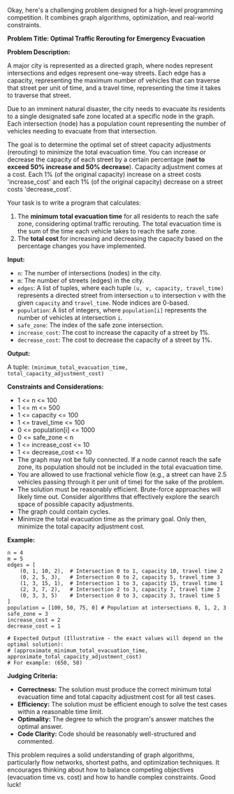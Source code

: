 Okay, here's a challenging problem designed for a high-level programming competition. It combines graph algorithms, optimization, and real-world constraints.

**Problem Title: Optimal Traffic Rerouting for Emergency Evacuation**

**Problem Description:**

A major city is represented as a directed graph, where nodes represent intersections and edges represent one-way streets. Each edge has a capacity, representing the maximum number of vehicles that can traverse that street per unit of time, and a travel time, representing the time it takes to traverse that street.

Due to an imminent natural disaster, the city needs to evacuate its residents to a single designated safe zone located at a specific node in the graph. Each intersection (node) has a population count representing the number of vehicles needing to evacuate from that intersection.

The goal is to determine the optimal set of street capacity adjustments (rerouting) to minimize the total evacuation time. You can increase or decrease the capacity of each street by a certain percentage (**not to exceed 50% increase and 50% decrease**). Capacity adjustment comes at a cost. Each 1% (of the original capacity) increase on a street costs 'increase_cost' and each 1% (of the original capacity) decrease on a street costs 'decrease_cost'.

Your task is to write a program that calculates:

1.  The **minimum total evacuation time** for all residents to reach the safe zone, considering optimal traffic rerouting. The total evacuation time is the sum of the time each vehicle takes to reach the safe zone.
2.  The **total cost** for increasing and decreasing the capacity based on the percentage changes you have implemented.

**Input:**

*   `n`: The number of intersections (nodes) in the city.
*   `m`: The number of streets (edges) in the city.
*   `edges`: A list of tuples, where each tuple `(u, v, capacity, travel_time)` represents a directed street from intersection `u` to intersection `v` with the given `capacity` and `travel_time`.  Node indices are 0-based.
*   `population`: A list of integers, where `population[i]` represents the number of vehicles at intersection `i`.
*   `safe_zone`: The index of the safe zone intersection.
*   `increase_cost`: The cost to increase the capacity of a street by 1%.
*   `decrease_cost`: The cost to decrease the capacity of a street by 1%.

**Output:**

A tuple: `(minimum_total_evacuation_time, total_capacity_adjustment_cost)`

**Constraints and Considerations:**

*   1 <= n <= 100
*   1 <= m <= 500
*   1 <= capacity <= 100
*   1 <= travel_time <= 100
*   0 <= population[i] <= 1000
*   0 <= safe\_zone < n
*   1 <= increase\_cost <= 10
*   1 <= decrease\_cost <= 10
*   The graph may not be fully connected.  If a node cannot reach the safe zone, its population should not be included in the total evacuation time.
*   You are allowed to use fractional vehicle flow (e.g., a street can have 2.5 vehicles passing through it per unit of time) for the sake of the problem.
*   The solution must be reasonably efficient.  Brute-force approaches will likely time out.  Consider algorithms that effectively explore the search space of possible capacity adjustments.
*   The graph could contain cycles.
*   Minimize the total evacuation time as the primary goal. Only then, minimize the total capacity adjustment cost.

**Example:**

```
n = 4
m = 5
edges = [
    (0, 1, 10, 2),  # Intersection 0 to 1, capacity 10, travel time 2
    (0, 2, 5, 3),   # Intersection 0 to 2, capacity 5, travel time 3
    (1, 3, 15, 1),  # Intersection 1 to 3, capacity 15, travel time 1
    (2, 3, 7, 2),   # Intersection 2 to 3, capacity 7, travel time 2
    (0, 3, 3, 5)    # Intersection 0 to 3, capacity 3, travel time 5
]
population = [100, 50, 75, 0] # Population at intersections 0, 1, 2, 3
safe_zone = 3
increase_cost = 2
decrease_cost = 1

# Expected Output (Illustrative - the exact values will depend on the optimal solution):
# (approximate_minimum_total_evacuation_time, approximate_total_capacity_adjustment_cost)
# For example: (650, 50)

```

**Judging Criteria:**

*   **Correctness:**  The solution must produce the correct minimum total evacuation time and total capacity adjustment cost for all test cases.
*   **Efficiency:**  The solution must be efficient enough to solve the test cases within a reasonable time limit.
*   **Optimality:** The degree to which the program's answer matches the optimal answer.
*   **Code Clarity:** Code should be reasonably well-structured and commented.

This problem requires a solid understanding of graph algorithms, particularly flow networks, shortest paths, and optimization techniques.  It encourages thinking about how to balance competing objectives (evacuation time vs. cost) and how to handle complex constraints. Good luck!
